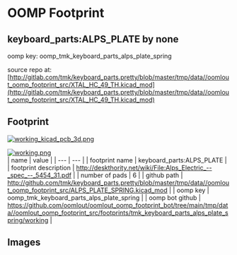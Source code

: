 # OOMP Footprint  
## keyboard_parts:ALPS_PLATE  by none  
  
oomp key: oomp_tmk_keyboard_parts_alps_plate_spring  
  
source repo at: [http://gitlab.com/tmk/keyboard_parts.pretty/blob/master/tmp/data//oomlout_oomp_footprint_src/XTAL_HC_49_TH.kicad_mod](http://gitlab.com/tmk/keyboard_parts.pretty/blob/master/tmp/data//oomlout_oomp_footprint_src/XTAL_HC_49_TH.kicad_mod)  
## Footprint  
  
[![working_kicad_pcb_3d.png](working_kicad_pcb_3d_600.png)](working_kicad_pcb_3d.png)  
  
[![working.png](working_600.png)](working.png)  
| name | value | 
| --- | --- | 
| footprint name | keyboard_parts:ALPS_PLATE | 
| footprint description | http://deskthority.net/wiki/File:Alps_Electric_--_spec_--_5454_31.pdf | 
| number of pads | 6 | 
| github path | http://github.com/tmk/keyboard_parts.pretty/blob/master/tmp/data//oomlout_oomp_footprint_src/ALPS_PLATE_SPRING.kicad_mod | 
| oomp key | oomp_tmk_keyboard_parts_alps_plate_spring | 
| oomp bot github | https://github.com/oomlout/oomlout_oomp_footprint_bot/tree/main/tmp/data//oomlout_oomp_footprint_src/footprints/tmk_keyboard_parts_alps_plate_spring/working | 
## Images  
